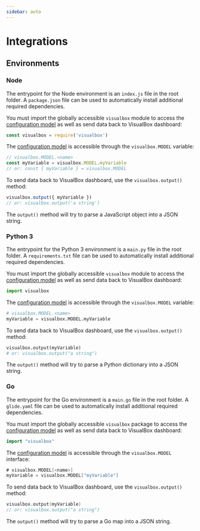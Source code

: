 ```yaml
---
sidebar: auto
---
```


# Integrations

## Environments

### Node

The entrypoint for the Node environment is an `index.js` file in the root folder. A `package.json` file can be used to automatically install additional required dependencies.

You must import the globally accessible `visualbox` module to access the [configuration model](/configmodel/) as well as send data back to VisualBox dashboard:

``` js
const visualbox = require('visualbox')
```

The [configuration model](/configmodel/) is accessible through the `visualbox.MODEL` variable:

``` js
// visualbox.MODEL.<name>
const myVariable = visualbox.MODEL.myVariable
// or: const { myVariable } = visualbox.MODEL
```

To send data back to VisualBox dashboard, use the `visualbox.output()` method:

``` js
visualbox.output({ myVariable })
// or: visualbox.output('a string')
```

The `output()` method will try to parse a JavaScript object into a JSON string.

### Python 3

The entrypoint for the Python 3 environment is a `main.py` file in the root folder. A `requirements.txt` file can be used to automatically install additional required dependencies.

You must import the globally accessible `visualbox` module to access the [configuration model](/configmodel/) as well as send data back to VisualBox dashboard:

``` python
import visualbox
```

The [configuration model](/configmodel/) is accessible through the `visualbox.MODEL` variable:

``` python
# visualbox.MODEL.<name>
myVariable = visualbox.MODEL.myVariable
```

To send data back to VisualBox dashboard, use the `visualbox.output()` method:

``` python
visualbox.output(myVariable)
# or: visualbox.output("a string")
```

The `output()` method will try to parse a Python dictionary into a JSON string.

### Go

The entrypoint for the Go environment is a `main.go` file in the root folder. A `glide.yaml` file can be used to automatically install additional required dependencies.

You must import the globally accessible `visualbox` package to access the [configuration model](/configmodel/) as well as send data back to VisualBox dashboard:

``` go
import "visualbox"
```

The [configuration model](/configmodel/) is accessible through the `visualbox.MODEL` interface:

``` go
# visualbox.MODEL[<name>]
myVariable = visualbox.MODEL["myVariable"]
```

To send data back to VisualBox dashboard, use the `visualbox.output()` method:

``` go
visualbox.output(myVariable)
// or: visualbox.output("a string")
```

The `output()` method will try to parse a Go map into a JSON string.

